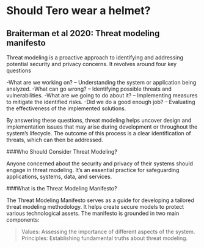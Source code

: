 # Should Tero wear a helmet?

## Braiterman et al 2020: Threat modeling manifesto

Threat modeling is a proactive approach to identifying and addressing potential security and privacy concerns. It revolves around four key questions

-What are we working on? – Understanding the system or application being analyzed.
-What can go wrong? – Identifying possible threats and vulnerabilities.
-What are we going to do about it? – Implementing measures to mitigate the identified risks.
-Did we do a good enough job? – Evaluating the effectiveness of the implemented solutions.

By answering these questions, threat modeling helps uncover design and implementation issues that may arise during development or throughout the system’s lifecycle. 
The outcome of this process is a clear identification of threats, which can then be addressed.

###Who Should Consider Threat Modeling?

Anyone concerned about the security and privacy of their systems should engage in threat modeling. It’s an essential practice for safeguarding applications, systems, data, and services.

###What is the Threat Modeling Manifesto?

The Threat Modeling Manifesto serves as a guide for developing a tailored threat modeling methodology. It helps create secure models to protect various technological assets. The manifesto is grounded in two main components:

>Values: Assessing the importance of different aspects of the system.
>Principles: Establishing fundamental truths about threat modeling.







